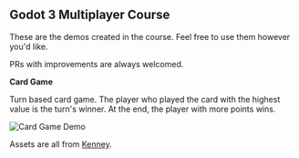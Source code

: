 ## Godot 3 Multiplayer Course

These are the demos created in the course. Feel free to use them however you'd like.

PRs with improvements are always welcomed.

**Card Game**

Turn based card game. The player who played the card with the highest value is the turn's winner. At the end, the player with more points wins.

![Card Game Demo](https://i.imgur.com/Rjq9nwx.png)

Assets are all from [Kenney](https://kenney.nl).
